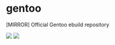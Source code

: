 # gentoo
[MIRROR] Official Gentoo ebuild repository

<a href="https://github.com/gentoo/gentoo"><img src="https://img.shields.io/github/contributors/gentoo/gentoo?style=for-the-badge"></a>
<a href="https://github.com/gentoo/gentoo"><img src="https://img.shields.io/github/repo-size/gentoo/gentoo?style=for-the-badge"></a>
